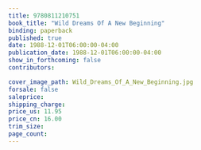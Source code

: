 ```yaml
---
title: 9780811210751
book_title: "Wild Dreams Of A New Beginning"
binding: paperback
published: true
date: 1988-12-01T06:00:00-04:00
publication_date: 1988-12-01T06:00:00-04:00
show_in_forthcoming: false
contributors:

cover_image_path: Wild_Dreams_Of_A_New_Beginning.jpg
forsale: false
saleprice:
shipping_charge:
price_us: 11.95
price_cn: 16.00
trim_size:
page_count:
---
```


